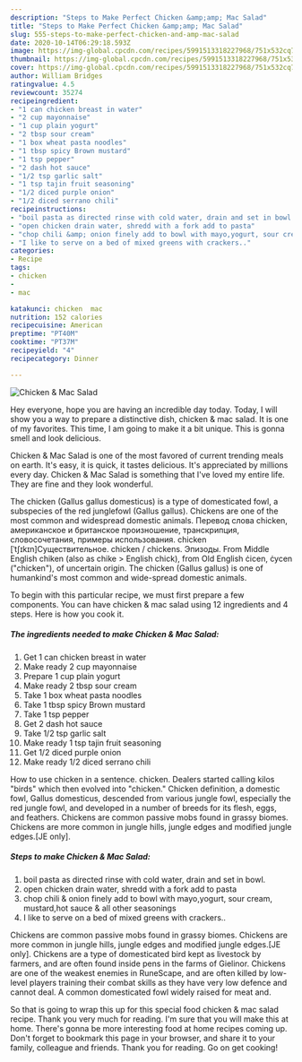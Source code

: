 ```yaml
---
description: "Steps to Make Perfect Chicken &amp;amp; Mac Salad"
title: "Steps to Make Perfect Chicken &amp;amp; Mac Salad"
slug: 555-steps-to-make-perfect-chicken-and-amp-mac-salad
date: 2020-10-14T06:29:18.593Z
image: https://img-global.cpcdn.com/recipes/5991513318227968/751x532cq70/chicken-mac-salad-recipe-main-photo.jpg
thumbnail: https://img-global.cpcdn.com/recipes/5991513318227968/751x532cq70/chicken-mac-salad-recipe-main-photo.jpg
cover: https://img-global.cpcdn.com/recipes/5991513318227968/751x532cq70/chicken-mac-salad-recipe-main-photo.jpg
author: William Bridges
ratingvalue: 4.5
reviewcount: 35274
recipeingredient:
- "1 can chicken breast in water"
- "2 cup mayonnaise"
- "1 cup plain yogurt"
- "2 tbsp sour cream"
- "1 box wheat pasta noodles"
- "1 tbsp spicy Brown mustard"
- "1 tsp pepper"
- "2 dash hot sauce"
- "1/2 tsp garlic salt"
- "1 tsp tajin fruit seasoning"
- "1/2 diced purple onion"
- "1/2 diced serrano chili"
recipeinstructions:
- "boil pasta as directed rinse with cold water, drain and set in bowl."
- "open chicken drain water, shredd with a fork add to pasta"
- "chop chili &amp; onion finely add to bowl with mayo,yogurt, sour cream, mustard,hot sauce &amp; all other seasonings"
- "I like to serve on a bed of mixed greens with crackers.."
categories:
- Recipe
tags:
- chicken
- 
- mac

katakunci: chicken  mac 
nutrition: 152 calories
recipecuisine: American
preptime: "PT40M"
cooktime: "PT37M"
recipeyield: "4"
recipecategory: Dinner

---
```



![Chicken &amp; Mac Salad](https://img-global.cpcdn.com/recipes/5991513318227968/751x532cq70/chicken-mac-salad-recipe-main-photo.jpg)

Hey everyone, hope you are having an incredible day today. Today, I will show you a way to prepare a distinctive dish, chicken &amp; mac salad. It is one of my favorites. This time, I am going to make it a bit unique. This is gonna smell and look delicious.

Chicken &amp; Mac Salad is one of the most favored of current trending meals on earth. It's easy, it is quick, it tastes delicious. It's appreciated by millions every day. Chicken &amp; Mac Salad is something that I've loved my entire life. They are fine and they look wonderful.

The chicken (Gallus gallus domesticus) is a type of domesticated fowl, a subspecies of the red junglefowl (Gallus gallus). Chickens are one of the most common and widespread domestic animals. Перевод слова chicken, американское и британское произношение, транскрипция, словосочетания, примеры использования. chicken [ˈtʃɪkɪn]Существительное. chicken / chickens. Эпизоды. From Middle English chiken (also as chike &gt; English chick), from Old English ċicen, ċycen (&#34;chicken&#34;), of uncertain origin. The chicken (Gallus gallus) is one of humankind&#39;s most common and wide-spread domestic animals.


To begin with this particular recipe, we must first prepare a few components. You can have chicken &amp; mac salad using 12 ingredients and 4 steps. Here is how you cook it.

<!--inarticleads1-->

##### The ingredients needed to make Chicken &amp; Mac Salad:

1. Get 1 can chicken breast in water
1. Make ready 2 cup mayonnaise
1. Prepare 1 cup plain yogurt
1. Make ready 2 tbsp sour cream
1. Take 1 box wheat pasta noodles
1. Take 1 tbsp spicy Brown mustard
1. Take 1 tsp pepper
1. Get 2 dash hot sauce
1. Take 1/2 tsp garlic salt
1. Make ready 1 tsp tajin fruit seasoning
1. Get 1/2 diced purple onion
1. Make ready 1/2 diced serrano chili


How to use chicken in a sentence. chicken. Dealers started calling kilos &#34;birds&#34; which then evolved into &#34;chicken.&#34; Chicken definition, a domestic fowl, Gallus domesticus, descended from various jungle fowl, especially the red jungle fowl, and developed in a number of breeds for its flesh, eggs, and feathers. Chickens are common passive mobs found in grassy biomes. Chickens are more common in jungle hills, jungle edges and modified jungle edges.‌[JE only]. 

<!--inarticleads2-->

##### Steps to make Chicken &amp; Mac Salad:

1. boil pasta as directed rinse with cold water, drain and set in bowl.
1. open chicken drain water, shredd with a fork add to pasta
1. chop chili &amp; onion finely add to bowl with mayo,yogurt, sour cream, mustard,hot sauce &amp; all other seasonings
1. I like to serve on a bed of mixed greens with crackers..


Chickens are common passive mobs found in grassy biomes. Chickens are more common in jungle hills, jungle edges and modified jungle edges.‌[JE only]. Chickens are a type of domesticated bird kept as livestock by farmers, and are often found inside pens in the farms of Gielinor. Chickens are one of the weakest enemies in RuneScape, and are often killed by low-level players training their combat skills as they have very low defence and cannot deal. A common domesticated fowl widely raised for meat and. 

So that is going to wrap this up for this special food chicken &amp; mac salad recipe. Thank you very much for reading. I'm sure that you will make this at home. There's gonna be more interesting food at home recipes coming up. Don't forget to bookmark this page in your browser, and share it to your family, colleague and friends. Thank you for reading. Go on get cooking!
